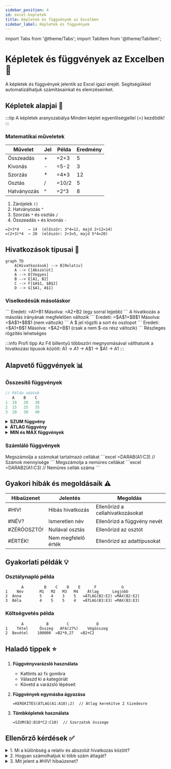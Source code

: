 ```yaml
---
sidebar_position: 4
id: excel-kepletek
title: Képletek és függvények az Excelben
sidebar_label: Képletek és függvények
---
```


import Tabs from '@theme/Tabs';
import TabItem from '@theme/TabItem';

# Képletek és függvények az Excelben 🧮

A képletek és függvények jelentik az Excel igazi erejét. Segítségükkel automatizálhatjuk számításainkat és elemzéseinket.

## Képletek alapjai 📐

:::tip A képletek aranyszabálya
Minden képlet egyenlőségjellel (=) kezdődik!
:::

### Matematikai műveletek

<Tabs>
  <TabItem value="alapmuveletek" label="Alapműveletek" default>

  | Művelet | Jel | Példa | Eredmény |
  |---------|-----|--------|----------|
  | Összeadás | + | =2+3 | 5 |
  | Kivonás | - | =5-2 | 3 |
  | Szorzás | * | =4*3 | 12 |
  | Osztás | / | =10/2 | 5 |
  | Hatványozás | ^ | =2^3 | 8 |

  </TabItem>
  <TabItem value="precedencia" label="Műveleti sorrend">

  1. Zárójelek `()`
  2. Hatványozás `^`
  3. Szorzás `*` és osztás `/`
  4. Összeadás `+` és kivonás `-`

  ```
  =2+3*4    → 14  (először: 3*4=12, majd 2+12=14)
  =(2+3)*4  → 20  (először: 2+3=5, majd 5*4=20)
  ```
  </TabItem>
</Tabs>

## Hivatkozások típusai 🔗

```mermaid
graph TD
    A[Hivatkozások] --> B[Relatív]
    A --> C[Abszolút]
    A --> D[Vegyes]
    B --> E[A1, B2]
    C --> F[$A$1, $B$2]
    D --> G[$A1, A$1]
```

### Viselkedésük másoláskor

<Tabs>
  <TabItem value="relativ" label="Relatív" default>
    ```
    Eredeti:  =A1+B1
    Másolva:  =A2+B2 (egy sorral lejjebb)
    ```
    A hivatkozás a másolás irányának megfelelően változik
  </TabItem>
  <TabItem value="abszolut" label="Abszolút">
    ```
    Eredeti:  =$A$1+$B$1
    Másolva:  =$A$1+$B$1 (nem változik)
    ```
    A $ jel rögzíti a sort és oszlopot
  </TabItem>
  <TabItem value="vegyes" label="Vegyes">
    ```
    Eredeti:  =$A1+B$1
    Másolva:  =$A2+B$1 (csak a nem $-os rész változik)
    ```
    Részleges rögzítés lehetséges
  </TabItem>
</Tabs>

:::info Profi tipp
Az F4 billentyű többszöri megnyomásával válthatunk a hivatkozási típusok között:
A1 → $A$1 → A$1 → $A1 → A1
:::

## Alapvető függvények 📊

### Összesítő függvények

```jsx
// Példa adatok
   A    B    C
1  10   20   30
2  15   25   35
3  20   30   40
```

<details>
<summary><strong>SZUM függvény</strong></summary>

```excel
=SZUM(A1:A3)      // Eredmény: 45 (10+15+20)
=SZUM(A1:C1)      // Eredmény: 60 (10+20+30)
=SZUM(A1:C3)      // Eredmény: 225 (összes szám)
```
</details>

<details>
<summary><strong>ÁTLAG függvény</strong></summary>

```excel
=ÁTLAG(A1:A3)     // Eredmény: 15 ((10+15+20)/3)
=ÁTLAG(A1:C1)     // Eredmény: 20 ((10+20+30)/3)
```
</details>

<details>
<summary><strong>MIN és MAX függvények</strong></summary>

```excel
=MIN(A1:C3)       // Eredmény: 10 (legkisebb szám)
=MAX(A1:C3)       // Eredmény: 40 (legnagyobb szám)
```
</details>

### Számláló függvények

<Tabs>
  <TabItem value="darab" label="DARAB" default>
    Megszámolja a számokat tartalmazó cellákat
    ```excel
    =DARAB(A1:C3)     // Számok mennyisége
    ```
  </TabItem>
  <TabItem value="darab2" label="DARAB2">
    Megszámolja a nemüres cellákat
    ```excel
    =DARAB2(A1:C3)    // Nemüres cellák száma
    ```
  </TabItem>
</Tabs>

## Gyakori hibák és megoldásaik ⚠️

| Hibaüzenet | Jelentés | Megoldás |
|------------|----------|----------|
| #HIV! | Hibás hivatkozás | Ellenőrizd a cellahivatkozásokat |
| #NÉV? | Ismeretlen név | Ellenőrizd a függvény nevét |
| #ZÉRÓOSZTÓ! | Nullával osztás | Ellenőrizd az osztót |
| #ÉRTÉK! | Nem megfelelő érték | Ellenőrizd az adattípusokat |

## Gyakorlati példák 💡

### Osztálynapló példa

```excel
       A         B    C    D    E      F           G
1    Név       M1   M2   M3   M4    Átlag      Legjobb
2  Anna        5    4    3    5   =ÁTLAG(B2:E2) =MAX(B2:E2)
3  Béla        4    5    5    4   =ÁTLAG(B3:E3) =MAX(B3:E3)
```

### Költségvetés példa

```excel
       A          B        C            D
1    Tétel     Összeg   ÁFA(27%)    Végösszeg
2  Bevétel    100000  =B2*0,27   =B2+C2
```

## Haladó tippek ⭐

1. **Függvényvarázsló használata**
   - Kattints az fx gombra
   - Válaszd ki a kategóriát
   - Követd a varázsló lépéseit

2. **Függvények egymásba ágyazása**
   ```excel
   =KEREKÍTÉS(ÁTLAG(A1:A10);2)  // Átlag kerekítve 2 tizedesre
   ```

3. **Tömbképletek használata**
   ```excel
   =SZUM(B2:B10*C2:C10)  // Szorzatok összege
   ```


## Ellenőrző kérdések ✅

<details>
<summary>1. Mi a különbség a relatív és abszolút hivatkozás között?</summary>

- **Relatív:** Másoláskor változik (pl. A1 → A2)
- **Abszolút:** Másoláskor nem változik (pl. $A$1 → $A$1)
</details>

<details>
<summary>2. Hogyan számolhatjuk ki több szám átlagát?</summary>

```excel
=ÁTLAG(tartomány)
Például: =ÁTLAG(A1:A10)
```
</details>

<details>
<summary>3. Mit jelent a #HIV! hibaüzenet?</summary>

A hivatkozás érvénytelen vagy nem létező cellára mutat.
</details>
